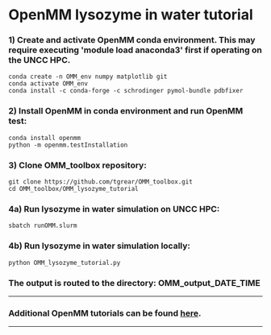 # OpenMM lysozyme in water tutorial

### 1) Create and activate OpenMM conda environment. This may require executing 'module load anaconda3' first if operating on the UNCC HPC.
    conda create -n OMM_env numpy matplotlib git
    conda activate OMM_env
    conda install -c conda-forge -c schrodinger pymol-bundle pdbfixer

### 2) Install OpenMM in conda environment and run OpenMM test:
    conda install openmm
    python -m openmm.testInstallation

### 3) Clone OMM_toolbox repository:
    git clone https://github.com/tgrear/OMM_toolbox.git
    cd OMM_toolbox/OMM_lysozyme_tutorial

### 4a) Run lysozyme in water simulation on UNCC HPC:
    sbatch runOMM.slurm

### 4b) Run lysozyme in water simulation locally:
    python OMM_lysozyme_tutorial.py
    
### The output is routed to the directory: OMM_output_DATE_TIME

---

### Additional OpenMM tutorials can be found [here](http://docs.openmm.org/latest/userguide/library/03_tutorials.html).

---
